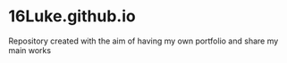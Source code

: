 # 16Luke.github.io
Repository created with the aim of having my own portfolio and share my main works
